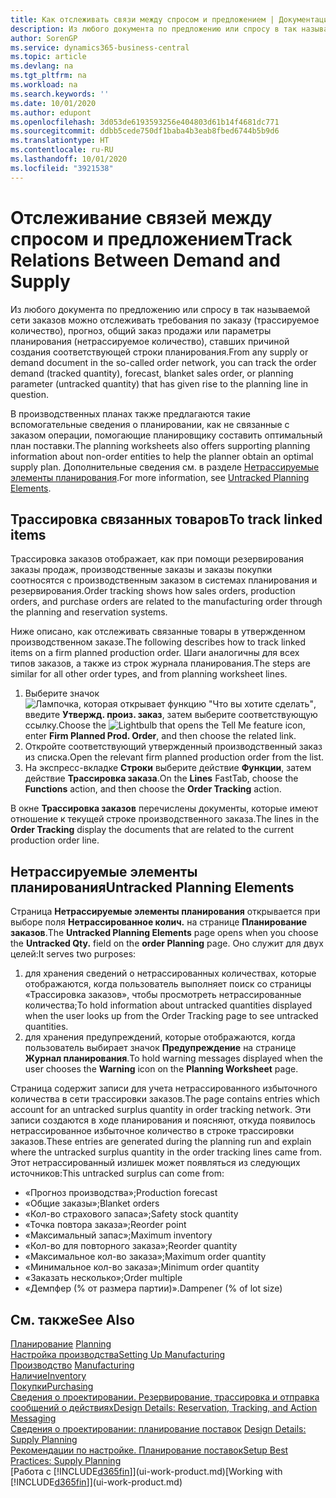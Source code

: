 ```yaml
---
title: Как отслеживать связи между спросом и предложением | Документация Майкрософт
description: Из любого документа по предложению или спросу в так называемой сети заказов можно отслеживать требования по заказу (трассируемое количество), прогноз, общий заказ продажи или параметры планирования (нетрассируемое количество), ставших причиной создания соответствующей строки планирования.
author: SorenGP
ms.service: dynamics365-business-central
ms.topic: article
ms.devlang: na
ms.tgt_pltfrm: na
ms.workload: na
ms.search.keywords: ''
ms.date: 10/01/2020
ms.author: edupont
ms.openlocfilehash: 3d053de6193593256e404803d61b14f4681dc771
ms.sourcegitcommit: ddbb5cede750df1baba4b3eab8fbed6744b5b9d6
ms.translationtype: HT
ms.contentlocale: ru-RU
ms.lasthandoff: 10/01/2020
ms.locfileid: "3921538"
---
```

# <a name="track-relations-between-demand-and-supply"></a><span data-ttu-id="8b016-103">Отслеживание связей между спросом и предложением</span><span class="sxs-lookup"><span data-stu-id="8b016-103">Track Relations Between Demand and Supply</span></span>
<span data-ttu-id="8b016-104">Из любого документа по предложению или спросу в так называемой сети заказов можно отслеживать требования по заказу (трассируемое количество), прогноз, общий заказ продажи или параметры планирования (нетрассируемое количество), ставших причиной создания соответствующей строки планирования.</span><span class="sxs-lookup"><span data-stu-id="8b016-104">From any supply or demand document in the so-called order network, you can track the order demand (tracked quantity), forecast, blanket sales order, or planning parameter (untracked quantity) that has given rise to the planning line in question.</span></span>

<span data-ttu-id="8b016-105">В производственных планах также предлагаются такие вспомогательные сведения о планировании, как не связанные с заказом операции, помогающие планировщику составить оптимальный план поставки.</span><span class="sxs-lookup"><span data-stu-id="8b016-105">The planning worksheets also offers supporting planning information about non-order entities to help the planner obtain an optimal supply plan.</span></span> <span data-ttu-id="8b016-106">Дополнительные сведения см. в разделе [Нетрассируемые элементы планирования](production-how-track-demand-supply.md#untracked-planning-elements).</span><span class="sxs-lookup"><span data-stu-id="8b016-106">For more information, see [Untracked Planning Elements](production-how-track-demand-supply.md#untracked-planning-elements).</span></span>

## <a name="to-track-linked-items"></a><span data-ttu-id="8b016-107">Трассировка связанных товаров</span><span class="sxs-lookup"><span data-stu-id="8b016-107">To track linked items</span></span>
<span data-ttu-id="8b016-108">Трассировка заказов отображает, как при помощи резервирования заказы продаж, производственные заказы и заказы покупки соотносятся с производственным заказом в системах планирования и резервирования.</span><span class="sxs-lookup"><span data-stu-id="8b016-108">Order tracking shows how sales orders, production orders, and purchase orders are related to the manufacturing order through the planning and reservation systems.</span></span>

<span data-ttu-id="8b016-109">Ниже описано, как отслеживать связанные товары в утвержденном производственном заказе.</span><span class="sxs-lookup"><span data-stu-id="8b016-109">The following describes how to track linked items on a firm planned production order.</span></span> <span data-ttu-id="8b016-110">Шаги аналогичны для всех типов заказов, а также из строк журнала планирования.</span><span class="sxs-lookup"><span data-stu-id="8b016-110">The steps are similar for all other order types, and from planning worksheet lines.</span></span>

1. <span data-ttu-id="8b016-111">Выберите значок ![Лампочка, которая открывает функцию "Что вы хотите сделать"](media/ui-search/search_small.png "Что вы хотите сделать"), введите **Утвержд. произ. заказ**, затем выберите соответствующую ссылку.</span><span class="sxs-lookup"><span data-stu-id="8b016-111">Choose the ![Lightbulb that opens the Tell Me feature](media/ui-search/search_small.png "Tell me what you want to do") icon, enter **Firm Planned Prod. Order**, and then choose the related link.</span></span>
2. <span data-ttu-id="8b016-112">Откройте соответствующий утвержденный производственный заказ из списка.</span><span class="sxs-lookup"><span data-stu-id="8b016-112">Open the relevant firm planned production order from the list.</span></span>
3. <span data-ttu-id="8b016-113">На экспресс-вкладке **Строки** выберите действие **Функции**, затем действие **Трассировка заказа**.</span><span class="sxs-lookup"><span data-stu-id="8b016-113">On the **Lines** FastTab, choose the **Functions** action, and then choose the **Order Tracking** action.</span></span>

<span data-ttu-id="8b016-114">В окне **Трассировка заказов** перечислены документы, которые имеют отношение к текущей строке производственного заказа.</span><span class="sxs-lookup"><span data-stu-id="8b016-114">The lines in the **Order Tracking** display the documents that are related to the current production order line.</span></span>

## <a name="untracked-planning-elements"></a><span data-ttu-id="8b016-115">Нетрассируемые элементы планирования</span><span class="sxs-lookup"><span data-stu-id="8b016-115">Untracked Planning Elements</span></span>
<span data-ttu-id="8b016-116">Страница **Нетрассируемые элементы планирования** открывается при выборе поля **Нетрассированное колич.** на странице **Планирование заказов**.</span><span class="sxs-lookup"><span data-stu-id="8b016-116">The **Untracked Planning Elements** page opens when you choose the **Untracked Qty.** field on the **order Planning** page.</span></span> <span data-ttu-id="8b016-117">Оно служит для двух целей:</span><span class="sxs-lookup"><span data-stu-id="8b016-117">It serves two purposes:</span></span>

1. <span data-ttu-id="8b016-118">для хранения сведений о нетрассированных количествах, которые отображаются, когда пользователь выполняет поиск со страницы «Трассировка заказов», чтобы просмотреть нетрассированные количества;</span><span class="sxs-lookup"><span data-stu-id="8b016-118">To hold information about untracked quantities displayed when the user looks up from the Order Tracking page to see untracked quantities.</span></span>
2. <span data-ttu-id="8b016-119">для хранения предупреждений, которые отображаются, когда пользователь выбирает значок **Предупреждение** на странице **Журнал планирования**.</span><span class="sxs-lookup"><span data-stu-id="8b016-119">To hold warning messages displayed when the user chooses the **Warning** icon on the **Planning Worksheet** page.</span></span>

<span data-ttu-id="8b016-120">Страница содержит записи для учета нетрассированного избыточного количества в сети трассировки заказов.</span><span class="sxs-lookup"><span data-stu-id="8b016-120">The page contains entries which account for an untracked surplus quantity in order tracking network.</span></span> <span data-ttu-id="8b016-121">Эти записи создаются в ходе планирования и поясняют, откуда появилось нетрассированное избыточное количество в строке трассировки заказов.</span><span class="sxs-lookup"><span data-stu-id="8b016-121">These entries are generated during the planning run and explain where the untracked surplus quantity in the order tracking lines came from.</span></span> <span data-ttu-id="8b016-122">Этот нетрассированный излишек может появляться из следующих источников:</span><span class="sxs-lookup"><span data-stu-id="8b016-122">This untracked surplus can come from:</span></span>

- <span data-ttu-id="8b016-123">«Прогноз производства»;</span><span class="sxs-lookup"><span data-stu-id="8b016-123">Production forecast</span></span>
- <span data-ttu-id="8b016-124">«Общие заказы»;</span><span class="sxs-lookup"><span data-stu-id="8b016-124">Blanket orders</span></span>
- <span data-ttu-id="8b016-125">«Кол-во страхового запаса»;</span><span class="sxs-lookup"><span data-stu-id="8b016-125">Safety stock quantity</span></span>
- <span data-ttu-id="8b016-126">«Точка повтора заказа»;</span><span class="sxs-lookup"><span data-stu-id="8b016-126">Reorder point</span></span>
- <span data-ttu-id="8b016-127">«Максимальный запас»;</span><span class="sxs-lookup"><span data-stu-id="8b016-127">Maximum inventory</span></span>
- <span data-ttu-id="8b016-128">«Кол-во для повторного заказа»;</span><span class="sxs-lookup"><span data-stu-id="8b016-128">Reorder quantity</span></span>
- <span data-ttu-id="8b016-129">«Максимальное кол-во заказа»;</span><span class="sxs-lookup"><span data-stu-id="8b016-129">Maximum order quantity</span></span>
- <span data-ttu-id="8b016-130">«Минимальное кол-во заказа»;</span><span class="sxs-lookup"><span data-stu-id="8b016-130">Minimum order quantity</span></span>
- <span data-ttu-id="8b016-131">«Заказать несколько»;</span><span class="sxs-lookup"><span data-stu-id="8b016-131">Order multiple</span></span>
- <span data-ttu-id="8b016-132">«Демпфер (% от размера партии)».</span><span class="sxs-lookup"><span data-stu-id="8b016-132">Dampener (% of lot size)</span></span>

## <a name="see-also"></a><span data-ttu-id="8b016-133">См. также</span><span class="sxs-lookup"><span data-stu-id="8b016-133">See Also</span></span>  
<span data-ttu-id="8b016-134">[Планирование](production-planning.md) </span><span class="sxs-lookup"><span data-stu-id="8b016-134">[Planning](production-planning.md) </span></span>  
[<span data-ttu-id="8b016-135">Настройка производства</span><span class="sxs-lookup"><span data-stu-id="8b016-135">Setting Up Manufacturing</span></span>](production-configure-production-processes.md)  
<span data-ttu-id="8b016-136">[Производство](production-manage-manufacturing.md)  </span><span class="sxs-lookup"><span data-stu-id="8b016-136">[Manufacturing](production-manage-manufacturing.md)  </span></span>  
[<span data-ttu-id="8b016-137">Наличие</span><span class="sxs-lookup"><span data-stu-id="8b016-137">Inventory</span></span>](inventory-manage-inventory.md)  
[<span data-ttu-id="8b016-138">Покупки</span><span class="sxs-lookup"><span data-stu-id="8b016-138">Purchasing</span></span>](purchasing-manage-purchasing.md)  
[<span data-ttu-id="8b016-139">Сведения о проектировании. Резервирование, трассировка и отправка сообщений о действиях</span><span class="sxs-lookup"><span data-stu-id="8b016-139">Design Details: Reservation, Tracking, and Action Messaging</span></span>](design-details-reservation-order-tracking-and-action-messaging.md)  
<span data-ttu-id="8b016-140">[Сведения о проектировании: планирование поставок](design-details-supply-planning.md) </span><span class="sxs-lookup"><span data-stu-id="8b016-140">[Design Details: Supply Planning](design-details-supply-planning.md) </span></span>  
[<span data-ttu-id="8b016-141">Рекомендации по настройке. Планирование поставок</span><span class="sxs-lookup"><span data-stu-id="8b016-141">Setup Best Practices: Supply Planning</span></span>](setup-best-practices-supply-planning.md)  
<span data-ttu-id="8b016-142">[Работа с [!INCLUDE[d365fin](includes/d365fin_md.md)]](ui-work-product.md)</span><span class="sxs-lookup"><span data-stu-id="8b016-142">[Working with [!INCLUDE[d365fin](includes/d365fin_md.md)]](ui-work-product.md)</span></span>
